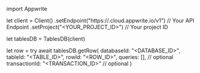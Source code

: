 import Appwrite

let client = Client()
    .setEndpoint("https://<REGION>.cloud.appwrite.io/v1") // Your API Endpoint
    .setProject("<YOUR_PROJECT_ID>") // Your project ID

let tablesDB = TablesDB(client)

let row = try await tablesDB.getRow(
    databaseId: "<DATABASE_ID>",
    tableId: "<TABLE_ID>",
    rowId: "<ROW_ID>",
    queries: [], // optional
    transactionId: "<TRANSACTION_ID>" // optional
)


